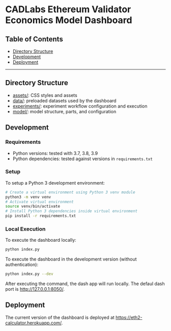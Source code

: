 # CADLabs Ethereum Validator Economics Model Dashboard

## Table of Contents
* [Directory Structure](#directory-structure)
* [Development](#development)
* [Deployment](#deployment)

---

## Directory Structure
* [assets/](assets/): CSS styles and assets
* [data/](data/): preloaded datasets used by the dashboard
* [experiments/](experiments/): experiment workflow configuration and execution
* [model/](model/): model structure, parts, and configuration

## Development
### Requirements

* Python versions: tested with 3.7, 3.8, 3.9
* Python dependencies: tested against versions in `requirements.txt`

### Setup

To setup a Python 3 development environment:
```bash
# Create a virtual environment using Python 3 venv module
python3 -m venv venv
# Activate virtual environment
source venv/bin/activate
# Install Python 3 dependencies inside virtual environment
pip install -r requirements.txt
```

### Local Execution

To execute the dashboard locally:
```bash
python index.py
```
To execute the dashboard in the development version (without authentication):
```bash
python index.py --dev
```

After executing the command, the dash app will run locally. The defaul dash port is http://127.0.0.1:8050/.

## Deployment

The current version of the dashboard is deployed at https://eth2-calculator.herokuapp.com/.
